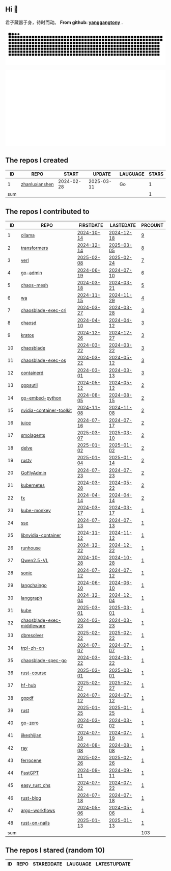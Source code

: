 ## Hi 👋 

君子藏器于身，待时而动。
**From github: [yanggangtony](https://github.com/yanggangtony)** .

![github contribution grid snake animation](https://github.com/zhanluxianshen/zhanluxianshen/blob/output/github-contribution-grid-snake.svg)

![Metrics](https://github.com/zhanluxianshen/zhanluxianshen/blob/master/github-metrics.svg)

<!--START_SECTION:my_github-->
## The repos I created
| ID  |                                REPO                                |   START    |   UPDATE   | LAUGUAGE | STARS |
|-----|--------------------------------------------------------------------|------------|------------|----------|-------|
|   1 | [zhanluxianshen](https://github.com/zhanluxianshen/zhanluxianshen) | 2024-02-28 | 2025-03-11 | Go       |     1 |
| sum |                                                                    |            |            |          |     1 |

## The repos I contributed to
| ID  |                                           REPO                                            |                                     FIRSTDATE                                     |                                     LASTEDATE                                     |                                                 PRCOUNT                                                  |
|-----|-------------------------------------------------------------------------------------------|-----------------------------------------------------------------------------------|-----------------------------------------------------------------------------------|----------------------------------------------------------------------------------------------------------|
|   1 | [ollama](https://github.com/ollama/ollama)                                                | [2024-10-14](https://github.com/ollama/ollama/pull/7204)                          | [2024-12-18](https://github.com/ollama/ollama/pull/8163)                          | [9](https://github.com/ollama/ollama/pulls?q=is%3Apr+author%3Azhanluxianshen)                            |
|   2 | [transformers](https://github.com/huggingface/transformers)                               | [2024-12-14](https://github.com/huggingface/transformers/pull/35272)              | [2025-03-05](https://github.com/huggingface/transformers/pull/36559)              | [8](https://github.com/huggingface/transformers/pulls?q=is%3Apr+author%3Azhanluxianshen)                 |
|   3 | [verl](https://github.com/volcengine/verl)                                                | [2025-02-08](https://github.com/volcengine/verl/pull/226)                         | [2025-02-24](https://github.com/volcengine/verl/pull/361)                         | [7](https://github.com/volcengine/verl/pulls?q=is%3Apr+author%3Azhanluxianshen)                          |
|   4 | [go-admin](https://github.com/go-admin-team/go-admin)                                     | [2024-06-19](https://github.com/go-admin-team/go-admin/pull/796)                  | [2024-07-10](https://github.com/go-admin-team/go-admin/pull/803)                  | [6](https://github.com/go-admin-team/go-admin/pulls?q=is%3Apr+author%3Azhanluxianshen)                   |
|   5 | [chaos-mesh](https://github.com/chaos-mesh/chaos-mesh)                                    | [2024-03-18](https://github.com/chaos-mesh/chaos-mesh/pull/4373)                  | [2024-03-21](https://github.com/chaos-mesh/chaos-mesh/pull/4380)                  | [5](https://github.com/chaos-mesh/chaos-mesh/pulls?q=is%3Apr+author%3Azhanluxianshen)                    |
|   6 | [wa](https://github.com/wa-lang/wa)                                                       | [2024-11-15](https://github.com/wa-lang/wa/pull/57)                               | [2024-11-29](https://github.com/wa-lang/wa/pull/60)                               | [4](https://github.com/wa-lang/wa/pulls?q=is%3Apr+author%3Azhanluxianshen)                               |
|   7 | [chaosblade-exec-cri](https://github.com/chaosblade-io/chaosblade-exec-cri)               | [2024-03-27](https://github.com/chaosblade-io/chaosblade-exec-cri/pull/16)        | [2024-03-28](https://github.com/chaosblade-io/chaosblade-exec-cri/pull/17)        | [3](https://github.com/chaosblade-io/chaosblade-exec-cri/pulls?q=is%3Apr+author%3Azhanluxianshen)        |
|   8 | [chaosd](https://github.com/chaos-mesh/chaosd)                                            | [2024-04-10](https://github.com/chaos-mesh/chaosd/pull/263)                       | [2024-04-12](https://github.com/chaos-mesh/chaosd/pull/264)                       | [3](https://github.com/chaos-mesh/chaosd/pulls?q=is%3Apr+author%3Azhanluxianshen)                        |
|   9 | [kratos](https://github.com/go-kratos/kratos)                                             | [2024-12-26](https://github.com/go-kratos/kratos/pull/3507)                       | [2024-12-27](https://github.com/go-kratos/kratos/pull/3508)                       | [3](https://github.com/go-kratos/kratos/pulls?q=is%3Apr+author%3Azhanluxianshen)                         |
|  10 | [chaosblade](https://github.com/chaosblade-io/chaosblade)                                 | [2024-03-22](https://github.com/chaosblade-io/chaosblade/pull/1019)               | [2024-03-22](https://github.com/chaosblade-io/chaosblade/pull/1019)               | [3](https://github.com/chaosblade-io/chaosblade/pulls?q=is%3Apr+author%3Azhanluxianshen)                 |
|  11 | [chaosblade-exec-os](https://github.com/chaosblade-io/chaosblade-exec-os)                 | [2024-03-22](https://github.com/chaosblade-io/chaosblade-exec-os/pull/170)        | [2024-05-12](https://github.com/chaosblade-io/chaosblade-exec-os/pull/172)        | [3](https://github.com/chaosblade-io/chaosblade-exec-os/pulls?q=is%3Apr+author%3Azhanluxianshen)         |
|  12 | [containerd](https://github.com/containerd/containerd)                                    | [2024-03-01](https://github.com/containerd/containerd/pull/9906)                  | [2024-03-13](https://github.com/containerd/containerd/pull/9961)                  | [3](https://github.com/containerd/containerd/pulls?q=is%3Apr+author%3Azhanluxianshen)                    |
|  13 | [gopsutil](https://github.com/shirou/gopsutil)                                            | [2024-05-12](https://github.com/shirou/gopsutil/pull/1647)                        | [2024-05-12](https://github.com/shirou/gopsutil/pull/1647)                        | [2](https://github.com/shirou/gopsutil/pulls?q=is%3Apr+author%3Azhanluxianshen)                          |
|  14 | [go-embed-python](https://github.com/kluctl/go-embed-python)                              | [2024-08-05](https://github.com/kluctl/go-embed-python/pull/46)                   | [2024-08-15](https://github.com/kluctl/go-embed-python/pull/47)                   | [2](https://github.com/kluctl/go-embed-python/pulls?q=is%3Apr+author%3Azhanluxianshen)                   |
|  15 | [nvidia-container-toolkit](https://github.com/NVIDIA/nvidia-container-toolkit)            | [2024-11-08](https://github.com/NVIDIA/nvidia-container-toolkit/pull/782)         | [2024-11-08](https://github.com/NVIDIA/nvidia-container-toolkit/pull/782)         | [2](https://github.com/NVIDIA/nvidia-container-toolkit/pulls?q=is%3Apr+author%3Azhanluxianshen)          |
|  16 | [juice](https://github.com/go-juicedev/juice)                                             | [2024-07-16](https://github.com/go-juicedev/juice/pull/305)                       | [2024-07-17](https://github.com/go-juicedev/juice/pull/306)                       | [2](https://github.com/go-juicedev/juice/pulls?q=is%3Apr+author%3Azhanluxianshen)                        |
|  17 | [smolagents](https://github.com/huggingface/smolagents)                                   | [2025-03-07](https://github.com/huggingface/smolagents/pull/904)                  | [2025-03-10](https://github.com/huggingface/smolagents/pull/927)                  | [2](https://github.com/huggingface/smolagents/pulls?q=is%3Apr+author%3Azhanluxianshen)                   |
|  18 | [delve](https://github.com/go-delve/delve)                                                | [2025-01-02](https://github.com/go-delve/delve/pull/3897)                         | [2025-01-02](https://github.com/go-delve/delve/pull/3897)                         | [2](https://github.com/go-delve/delve/pulls?q=is%3Apr+author%3Azhanluxianshen)                           |
|  19 | [rusty](https://github.com/PLC-lang/rusty)                                                | [2025-01-04](https://github.com/PLC-lang/rusty/pull/1381)                         | [2025-01-14](https://github.com/PLC-lang/rusty/pull/1387)                         | [2](https://github.com/PLC-lang/rusty/pulls?q=is%3Apr+author%3Azhanluxianshen)                           |
|  20 | [GoFlyAdmin](https://github.com/huanglishi/GoFlyAdmin)                                    | [2024-07-23](https://github.com/huanglishi/GoFlyAdmin/pull/11)                    | [2024-07-23](https://github.com/huanglishi/GoFlyAdmin/pull/11)                    | [2](https://github.com/huanglishi/GoFlyAdmin/pulls?q=is%3Apr+author%3Azhanluxianshen)                    |
|  21 | [kubernetes](https://github.com/kubernetes/kubernetes)                                    | [2024-03-28](https://github.com/kubernetes/kubernetes/pull/124103)                | [2024-05-22](https://github.com/kubernetes/kubernetes/pull/125047)                | [2](https://github.com/kubernetes/kubernetes/pulls?q=is%3Apr+author%3Azhanluxianshen)                    |
|  22 | [fx](https://github.com/uber-go/fx)                                                       | [2024-04-14](https://github.com/uber-go/fx/pull/1189)                             | [2024-04-14](https://github.com/uber-go/fx/pull/1189)                             | [2](https://github.com/uber-go/fx/pulls?q=is%3Apr+author%3Azhanluxianshen)                               |
|  23 | [kube-monkey](https://github.com/asobti/kube-monkey)                                      | [2024-03-17](https://github.com/asobti/kube-monkey/pull/262)                      | [2024-03-17](https://github.com/asobti/kube-monkey/pull/262)                      | [1](https://github.com/asobti/kube-monkey/pulls?q=is%3Apr+author%3Azhanluxianshen)                       |
|  24 | [sse](https://github.com/gin-contrib/sse)                                                 | [2024-07-13](https://github.com/gin-contrib/sse/pull/41)                          | [2024-07-13](https://github.com/gin-contrib/sse/pull/41)                          | [1](https://github.com/gin-contrib/sse/pulls?q=is%3Apr+author%3Azhanluxianshen)                          |
|  25 | [libnvidia-container](https://github.com/NVIDIA/libnvidia-container)                      | [2024-11-12](https://github.com/NVIDIA/libnvidia-container/pull/289)              | [2024-11-12](https://github.com/NVIDIA/libnvidia-container/pull/289)              | [1](https://github.com/NVIDIA/libnvidia-container/pulls?q=is%3Apr+author%3Azhanluxianshen)               |
|  26 | [runhouse](https://github.com/run-house/runhouse)                                         | [2024-12-22](https://github.com/run-house/runhouse/pull/1616)                     | [2024-12-22](https://github.com/run-house/runhouse/pull/1616)                     | [1](https://github.com/run-house/runhouse/pulls?q=is%3Apr+author%3Azhanluxianshen)                       |
|  27 | [Qwen2.5-VL](https://github.com/QwenLM/Qwen2.5-VL)                                        | [2024-10-28](https://github.com/QwenLM/Qwen2.5-VL/pull/490)                       | [2024-10-28](https://github.com/QwenLM/Qwen2.5-VL/pull/490)                       | [1](https://github.com/QwenLM/Qwen2.5-VL/pulls?q=is%3Apr+author%3Azhanluxianshen)                        |
|  28 | [sonic](https://github.com/bytedance/sonic)                                               | [2024-07-12](https://github.com/bytedance/sonic/pull/672)                         | [2024-07-12](https://github.com/bytedance/sonic/pull/672)                         | [1](https://github.com/bytedance/sonic/pulls?q=is%3Apr+author%3Azhanluxianshen)                          |
|  29 | [langchaingo](https://github.com/tmc/langchaingo)                                         | [2024-06-10](https://github.com/tmc/langchaingo/pull/874)                         | [2024-06-10](https://github.com/tmc/langchaingo/pull/874)                         | [1](https://github.com/tmc/langchaingo/pulls?q=is%3Apr+author%3Azhanluxianshen)                          |
|  30 | [langgraph](https://github.com/langchain-ai/langgraph)                                    | [2024-12-04](https://github.com/langchain-ai/langgraph/pull/2621)                 | [2024-12-04](https://github.com/langchain-ai/langgraph/pull/2621)                 | [1](https://github.com/langchain-ai/langgraph/pulls?q=is%3Apr+author%3Azhanluxianshen)                   |
|  31 | [kube](https://github.com/kube-rs/kube)                                                   | [2025-03-01](https://github.com/kube-rs/kube/pull/1709)                           | [2025-03-01](https://github.com/kube-rs/kube/pull/1709)                           | [1](https://github.com/kube-rs/kube/pulls?q=is%3Apr+author%3Azhanluxianshen)                             |
|  32 | [chaosblade-exec-middleware](https://github.com/chaosblade-io/chaosblade-exec-middleware) | [2024-03-23](https://github.com/chaosblade-io/chaosblade-exec-middleware/pull/12) | [2024-03-23](https://github.com/chaosblade-io/chaosblade-exec-middleware/pull/12) | [1](https://github.com/chaosblade-io/chaosblade-exec-middleware/pulls?q=is%3Apr+author%3Azhanluxianshen) |
|  33 | [dbresolver](https://github.com/bxcodec/dbresolver)                                       | [2025-02-22](https://github.com/bxcodec/dbresolver/pull/62)                       | [2025-02-22](https://github.com/bxcodec/dbresolver/pull/62)                       | [1](https://github.com/bxcodec/dbresolver/pulls?q=is%3Apr+author%3Azhanluxianshen)                       |
|  34 | [trpl-zh-cn](https://github.com/KaiserY/trpl-zh-cn)                                       | [2024-07-07](https://github.com/KaiserY/trpl-zh-cn/pull/798)                      | [2024-07-07](https://github.com/KaiserY/trpl-zh-cn/pull/798)                      | [1](https://github.com/KaiserY/trpl-zh-cn/pulls?q=is%3Apr+author%3Azhanluxianshen)                       |
|  35 | [chaosblade-spec-go](https://github.com/chaosblade-io/chaosblade-spec-go)                 | [2024-03-22](https://github.com/chaosblade-io/chaosblade-spec-go/pull/56)         | [2024-03-22](https://github.com/chaosblade-io/chaosblade-spec-go/pull/56)         | [1](https://github.com/chaosblade-io/chaosblade-spec-go/pulls?q=is%3Apr+author%3Azhanluxianshen)         |
|  36 | [rust-course](https://github.com/sunface/rust-course)                                     | [2025-03-01](https://github.com/sunface/rust-course/pull/1519)                    | [2025-03-01](https://github.com/sunface/rust-course/pull/1519)                    | [1](https://github.com/sunface/rust-course/pulls?q=is%3Apr+author%3Azhanluxianshen)                      |
|  37 | [hf-hub](https://github.com/huggingface/hf-hub)                                           | [2025-02-27](https://github.com/huggingface/hf-hub/pull/98)                       | [2025-02-27](https://github.com/huggingface/hf-hub/pull/98)                       | [1](https://github.com/huggingface/hf-hub/pulls?q=is%3Apr+author%3Azhanluxianshen)                       |
|  38 | [gopdf](https://github.com/tiechui1994/gopdf)                                             | [2024-07-12](https://github.com/tiechui1994/gopdf/pull/40)                        | [2024-07-12](https://github.com/tiechui1994/gopdf/pull/40)                        | [1](https://github.com/tiechui1994/gopdf/pulls?q=is%3Apr+author%3Azhanluxianshen)                        |
|  39 | [rust](https://github.com/tensorflow/rust)                                                | [2025-01-25](https://github.com/tensorflow/rust/pull/433)                         | [2025-01-25](https://github.com/tensorflow/rust/pull/433)                         | [1](https://github.com/tensorflow/rust/pulls?q=is%3Apr+author%3Azhanluxianshen)                          |
|  40 | [go-zero](https://github.com/zeromicro/go-zero)                                           | [2024-03-02](https://github.com/zeromicro/go-zero/pull/3955)                      | [2024-03-02](https://github.com/zeromicro/go-zero/pull/3955)                      | [1](https://github.com/zeromicro/go-zero/pulls?q=is%3Apr+author%3Azhanluxianshen)                        |
|  41 | [jikeshijian](https://github.com/miketang84/jikeshijian)                                  | [2024-07-19](https://github.com/miketang84/jikeshijian/pull/2)                    | [2024-07-19](https://github.com/miketang84/jikeshijian/pull/2)                    | [1](https://github.com/miketang84/jikeshijian/pulls?q=is%3Apr+author%3Azhanluxianshen)                   |
|  42 | [ray](https://github.com/ray-project/ray)                                                 | [2024-08-08](https://github.com/ray-project/ray/pull/47037)                       | [2024-08-08](https://github.com/ray-project/ray/pull/47037)                       | [1](https://github.com/ray-project/ray/pulls?q=is%3Apr+author%3Azhanluxianshen)                          |
|  43 | [ferrocene](https://github.com/ferrocene/ferrocene)                                       | [2025-02-26](https://github.com/ferrocene/ferrocene/pull/1343)                    | [2025-02-26](https://github.com/ferrocene/ferrocene/pull/1343)                    | [1](https://github.com/ferrocene/ferrocene/pulls?q=is%3Apr+author%3Azhanluxianshen)                      |
|  44 | [FastGPT](https://github.com/labring/FastGPT)                                             | [2024-09-11](https://github.com/labring/FastGPT/pull/2674)                        | [2024-09-11](https://github.com/labring/FastGPT/pull/2674)                        | [1](https://github.com/labring/FastGPT/pulls?q=is%3Apr+author%3Azhanluxianshen)                          |
|  45 | [easy_rust_chs](https://github.com/kumakichi/easy_rust_chs)                               | [2024-07-22](https://github.com/kumakichi/easy_rust_chs/pull/2)                   | [2024-07-22](https://github.com/kumakichi/easy_rust_chs/pull/2)                   | [1](https://github.com/kumakichi/easy_rust_chs/pulls?q=is%3Apr+author%3Azhanluxianshen)                  |
|  46 | [rust-blog](https://github.com/pretzelhammer/rust-blog)                                   | [2024-07-18](https://github.com/pretzelhammer/rust-blog/pull/78)                  | [2024-07-18](https://github.com/pretzelhammer/rust-blog/pull/78)                  | [1](https://github.com/pretzelhammer/rust-blog/pulls?q=is%3Apr+author%3Azhanluxianshen)                  |
|  47 | [argo-workflows](https://github.com/argoproj/argo-workflows)                              | [2024-05-06](https://github.com/argoproj/argo-workflows/pull/13013)               | [2024-05-06](https://github.com/argoproj/argo-workflows/pull/13013)               | [1](https://github.com/argoproj/argo-workflows/pulls?q=is%3Apr+author%3Azhanluxianshen)                  |
|  48 | [rust-on-nails](https://github.com/purton-tech/rust-on-nails)                             | [2025-01-13](https://github.com/purton-tech/rust-on-nails/pull/86)                | [2025-01-13](https://github.com/purton-tech/rust-on-nails/pull/86)                | [1](https://github.com/purton-tech/rust-on-nails/pulls?q=is%3Apr+author%3Azhanluxianshen)                |
| sum |                                                                                           |                                                                                   |                                                                                   |                                                                                                      103 |

## The repos I stared (random 10)
| ID | REPO | STAREDDATE | LAUGUAGE | LATESTUPDATE |
|----|------|------------|----------|--------------|

<!--END_SECTION:my_github-->



